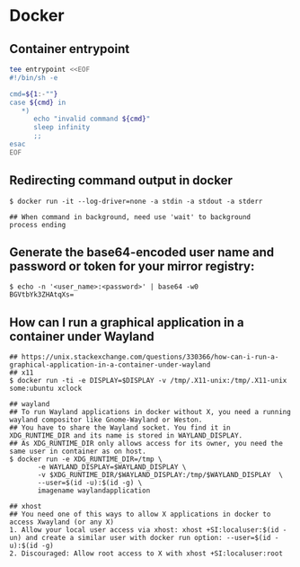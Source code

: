 Docker
======

## Container entrypoint

```bash
tee entrypoint <<EOF
#!/bin/sh -e

cmd=${1:-""}
case ${cmd} in
   *)
      echo "invalid command ${cmd}"
      sleep infinity
      ;;
esac
EOF
```

## Redirecting command output in docker

    $ docker run -it --log-driver=none -a stdin -a stdout -a stderr

    ## When command in background, need use 'wait' to background
    process ending


## Generate the base64-encoded user name and password or token for your mirror registry:

    $ echo -n '<user_name>:<password>' | base64 -w0
    BGVtbYk3ZHAtqXs=


## How can I run a graphical application in a container under Wayland

    ## https://unix.stackexchange.com/questions/330366/how-can-i-run-a-graphical-application-in-a-container-under-wayland
    ## x11
    $ docker run -ti -e DISPLAY=$DISPLAY -v /tmp/.X11-unix:/tmp/.X11-unix some:ubuntu xclock

    ## wayland
    ## To run Wayland applications in docker without X, you need a running wayland compositor like Gnome-Wayland or Weston.
    ## You have to share the Wayland socket. You find it in XDG_RUNTIME_DIR and its name is stored in WAYLAND_DISPLAY.
    ## As XDG_RUNTIME_DIR only allows access for its owner, you need the same user in container as on host.
    $ docker run -e XDG_RUNTIME_DIR=/tmp \
           -e WAYLAND_DISPLAY=$WAYLAND_DISPLAY \
           -v $XDG_RUNTIME_DIR/$WAYLAND_DISPLAY:/tmp/$WAYLAND_DISPLAY  \
           --user=$(id -u):$(id -g) \
           imagename waylandapplication

    ## xhost
    ## You need one of this ways to allow X applications in docker to access Xwayland (or any X)
    1. Allow your local user access via xhost: xhost +SI:localuser:$(id -un) and create a similar user with docker run option: --user=$(id -u):$(id -g)
    2. Discouraged: Allow root access to X with xhost +SI:localuser:root
